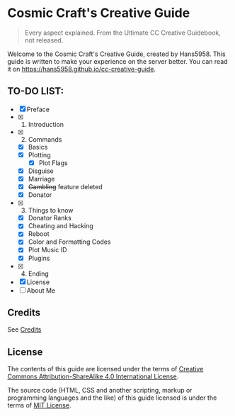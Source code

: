 # Cosmic Craft's Creative Guide
> Every aspect explained.
From the Ultimate CC Creative Guidebook, not released.

Welcome to the Cosmic Craft's Creative Guide, created by Hans5958. This guide is written to make your experience on the server better. You can read it on https://hans5958.github.io/cc-creative-guide.

## TO-DO LIST:

- [x] Preface
- [x] 1. Introduction
- [x] 2. Commands
  - [x] Basics
  - [x] Plotting
    - [x] Plot Flags
  - [x] Disguise
  - [x] Marriage
  - [x] ~~Gambling~~ feature deleted
  - [x] Donator
- [x] 3. Things to know
  - [x] Donator Ranks
  - [x] Cheating and Hacking
  - [x] Reboot
  - [x] Color and Formatting Codes
  - [x] Plot Music ID
  - [x] Plugins
- [x] 4. Ending
- [x] License
- [ ] About Me

## Credits

See [Credits](docs/credits/index,md)

## License

The contents of this guide are licensed under the terms of [Creative Commons Attribution-ShareAlike 4.0 International License](http://creativecommons.org/licenses/by-sa/4.0/).

The source code (HTML, CSS and another scripting, markup or programming languages and the like) of this guide licensed is under the terms of [MIT License](https://opensource.org/licenses/MIT).
